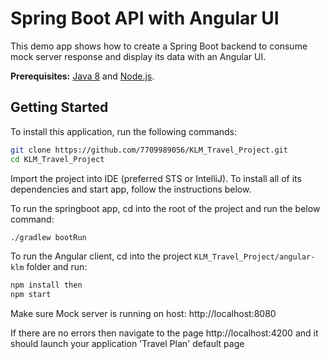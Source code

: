 # Spring Boot API with Angular UI
 
This demo app shows how to create a Spring Boot backend to consume mock server response and display its data with an Angular UI.


**Prerequisites:** [Java 8](http://www.oracle.com/technetwork/java/javase/downloads/jdk8-downloads-2133151.html) and [Node.js](https://nodejs.org/).


## Getting Started

To install this application, run the following commands:

```bash
git clone https://github.com/7709989056/KLM_Travel_Project.git
cd KLM_Travel_Project
```

Import the project into IDE (preferred STS or IntelliJ). To install all of its dependencies and start app, follow the instructions below.

To run the springboot app, cd into the root of the project and run the below command:
 
```bash
./gradlew bootRun
```

To run the Angular client, cd into the project `KLM_Travel_Project/angular-klm` folder and run:
 
```bash
npm install then
npm start
```

Make sure Mock server is running on host: http://localhost:8080


If there are no errors then navigate to the page http://localhost:4200 and it should launch your application 'Travel Plan' default page


